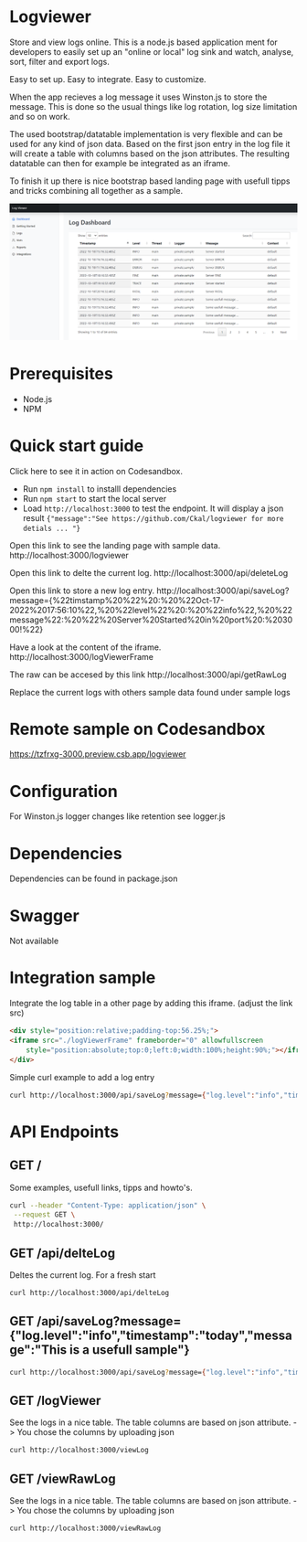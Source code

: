 # Logviewer

Store and view logs online. This is a node.js based application ment for developers to easily set up an "online or local" log sink and watch, analyse, sort, filter and export logs.

Easy to set up. Easy to integrate. Easy to customize.

When the app recieves a log message it uses Winston.js to store the message. This is done so the usual things like log rotation, log size limitation and so on work.

The used bootstrap/datatable implementation is very flexible and can be used for any kind of json data. Based on the first json entry in the log file it will create a table with columns based on the json attributes. The resulting datatable can then for example be integrated as an iframe.  

To finish it up there is nice bootstrap based landing page with usefull tipps and tricks combining all together as a sample.

![alt](LogViewerDashboardSample.PNG) 


# Prerequisites

- Node.js
- NPM

# Quick start guide 

Click here to see it in action on Codesandbox.

- Run `npm install` to installl dependencies
- Run `npm start` to start the local server
- Load `http://localhost:3000` to test the endpoint. It will display a json result `{"message":"See https://github.com/Ckal/logviewer for more detials ... "}`

Open this link to see the landing page with sample data.
http://localhost:3000/logviewer

Open this link to delte the current log.
http://localhost:3000/api/deleteLog

Open this link to store a new log entry.
http://localhost:3000/api/saveLog?message={%22timstamp%20%22%20:%20%22Oct-17-2022%2017:56:10%22,%20%22level%22%20:%20%22info%22,%20%22message%22:%20%22%20Server%20Started%20in%20port%20:%203000!%22}

Have a look at the content of the iframe.
http://localhost:3000/logViewerFrame

The raw can be accesed by this link
http://localhost:3000/api/getRawLog

Replace the current logs with others sample data found under sample logs

# Remote sample on Codesandbox

https://tzfrxg-3000.preview.csb.app/logviewer


# Configuration

For Winston.js logger changes like retention see logger.js

# Dependencies

Dependencies can be found in package.json

# Swagger

Not available

# Integration sample

Integrate the log table in a other page by adding this iframe. (adjust the link src)

```html
<div style="position:relative;padding-top:56.25%;">
<iframe src="./logViewerFrame" frameborder="0" allowfullscreen
    style="position:absolute;top:0;left:0;width:100%;height:90%;"></iframe>
</div>
```

Simple curl example to add a log entry

```bash
curl http://localhost:3000/api/saveLog?message={"log.level":"info","timestamp":"today","message":"This is a usefull sample"}
```


# API Endpoints

## GET /
Some examples, usefull links, tipps and howto's.

```bash
curl --header "Content-Type: application/json" \
 --request GET \
 http://localhost:3000/
```

## GET /api/delteLog

Deltes the current log. For a fresh start

```bash
curl http://localhost:3000/api/delteLog
```

## GET /api/saveLog?message={"log.level":"info","timestamp":"today","message":"This is a usefull sample"} 

```bash
curl http://localhost:3000/api/saveLog?message={"log.level":"info","timestamp":"today","message":"This is a usefull sample"}
```

## GET /logViewer
See the logs in a nice table. The table columns are based on json attribute. -> You chose the columns by uploading json
```bash
curl http://localhost:3000/viewLog
```

## GET /viewRawLog
See the logs in a nice table. The table columns are based on json attribute. -> You chose the columns by uploading json
```bash
curl http://localhost:3000/viewRawLog
```
